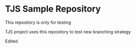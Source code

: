 # TJS Sample Repository

This repository is only for testing

TJS project uses this repository to test new branching strategy

Edited